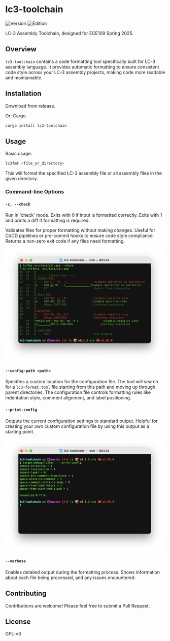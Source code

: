 # lc3-toolchain

![Version](https://img.shields.io/badge/version-0.1.8-blue)
![Edition](https://img.shields.io/badge/edition-2024-orange)

LC-3 Assembly Toolchain, designed for ECE109 Spring 2025.

## Overview

`lc3-toolchain` contains a code formatting tool specifically built for LC-3 assembly language.
It provides automatic formatting to ensure consistent code style across your LC-3 assembly projects, making code more
readable and maintainable.

## Installation

Download from release.

Or:
Cargo

```bash
cargo install lc3-toolchain
```

## Usage

Basic usage:

```bash
lc3fmt <file_or_directory>
```

This will format the specified LC-3 assembly file or all assembly files in the given directory.

### Command-line Options

#### `-c, --check`

Run in 'check' mode. Exits with 0 if input is formatted correctly.
Exits with 1 and prints a diff if formatting is required.

Validates files for proper formatting without making changes.
Useful for CI/CD pipelines or pre-commit hooks to ensure code style compliance.
Returns a non-zero exit code if any files need formatting.

<img src="doc/check_mode.png" alt="Description" width="500">

#### `--config-path <path>`

Specifies a custom location for the configuration file. The tool will search for a `lc3-format.toml` file starting from
this path and moving up through parent directories. The configuration file controls formatting rules like indentation
style, comment alignment, and label positioning.

#### `--print-config`

Outputs the current configuration settings to standard output. Helpful for creating your own custom configuration file
by using this output as a starting point.

<img src="doc/print_config.png" alt="Description" width="500">

#### `--verbose`

Enables detailed output during the formatting process. Shows information about each file being processed, and any issues
encountered.

## Contributing

Contributions are welcome! Please feel free to submit a Pull Request.

## License

GPL-v3
